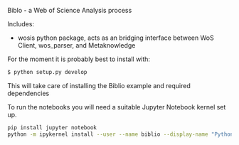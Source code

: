 Biblo - a Web of Science Analysis process

Includes:
* wosis python package, acts as an bridging interface between WoS Client, wos_parser, and Metaknowledge


For the moment it is probably best to install with:

```bash
$ python setup.py develop
```

This will take care of installing the Biblio example and required dependencies

To run the notebooks you will need a suitable Jupyter Notebook kernel set up.

```bash
pip install jupyter notebook
python -m ipykernel install --user --name biblio --display-name "Python (Biblio)"
```
